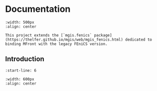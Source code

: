 # Documentation

```{image} images/logo.png
:width: 500px
:align: center
```

```{seealso}
This project extends the [`mgis.fenics` package](https://thelfer.github.io/mgis/web/mgis_fenics.html) dedicated to binding MFront with the legacy FEniCS version.
```

## Introduction

```{include} ../README.md
:start-line: 6
```

```{image} images/banner_tutelles.png
:width: 600px
:align: center
```
